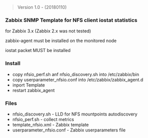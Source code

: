 > Version 1.0 - (20180110)

### Zabbix SNMP Template for NFS client iostat statistics

for Zabbix 3.x (Zabbix 2.x was not tested)

zabbix-agent must be installed on the monitored node

iostat packet MUST be installed

### Install

* copy nfsio_perf.sh anf nfsio_discovery.sh into /etc/zabbix/bin
* copy userparameter_nfsio.conf into /etc/zabbix/zabbix_agent.d
* inport Template 
* restart zabbix_agent

### Files

* nfsio_discovery.sh - LLD for NFS mountpoints autodiscovery  
* nfsio_perf.sh - collect metrics
* template_nfsio.xml - Zabbix template 
* userparameter_nfsio.conf - Zabbix userparameters file
